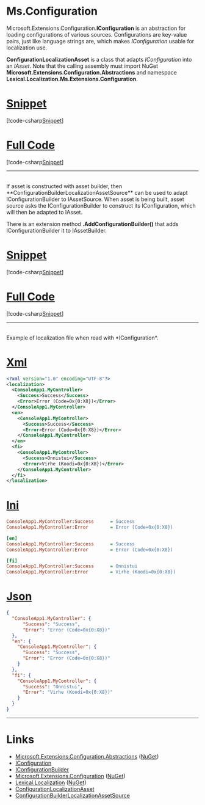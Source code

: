 ﻿# Ms.Configuration

Microsoft.Extensions.Configuration.**IConfiguration** is an abstraction for loading configurations
of various sources. Configurations are key-value pairs, just like language strings are, 
which makes *IConfiguration* usable for localization use.

**ConfigurationLocalizationAsset** is a class that adapts *IConfiguration* into an *IAsset*.
Note that the calling assembly must import NuGet **Microsoft.Extensions.Configuration.Abstractions** and
namespace **Lexical.Localization.Ms.Extensions.Configuration**.
# [Snippet](#tab/snippet-1)
[!code-csharp[Snippet](Example1.cs#Snippet)]
# [Full Code](#tab/full-1)
[!code-csharp[Snippet](Example1.cs)]
***

<br/>
If asset is constructed with asset builder, then **ConfigurationBuilderLocalizationAssetSource** 
can be used to adapt IConfigurationBuilder to IAssetSource. 
When asset is being built, asset source asks the IConfigurationBuilder to construct its IConfiguration, which will then be adapted to IAsset.

There is an extension method **.AddConfigurationBuilder()** that adds IConfigurationBuilder it to IAssetBuilder.
# [Snippet](#tab/snippet-2)
[!code-csharp[Snippet](Example2.cs#Snippet)]
# [Full Code](#tab/full-2)
[!code-csharp[Snippet](Example2.cs)]
***

<br/>
Example of localization file when read with *IConfiguration*.

# [Xml](#tab/xml)

```xml
<?xml version="1.0" encoding="UTF-8"?>
<localization>
  <ConsoleApp1.MyController>
    <Success>Success</Success>
    <Error>Error (Code=0x{0:X8})</Error>
  </ConsoleApp1.MyController>
  <en>
    <ConsoleApp1.MyController>
      <Success>Success</Success>
      <Error>Error (Code=0x{0:X8})</Error>
    </ConsoleApp1.MyController>
  </en>
  <fi>
    <ConsoleApp1.MyController>
      <Success>Onnistui</Success>
      <Error>Virhe (Koodi=0x{0:X8})</Error>
    </ConsoleApp1.MyController>
  </fi>
</localization>
```
# [Ini](#tab/ini)

```ini
ConsoleApp1.MyController:Success      = Success
ConsoleApp1.MyController:Error        = Error (Code=0x{0:X8})

[en]
ConsoleApp1.MyController:Success      = Success
ConsoleApp1.MyController:Error        = Error (Code=0x{0:X8})

[fi]
ConsoleApp1.MyController:Success      = Onnistui
ConsoleApp1.MyController:Error        = Virhe (Koodi=0x{0:X8})
```

# [Json](#tab/json)
```json
{
  "ConsoleApp1.MyController": {
      "Success": "Success",
      "Error": "Error (Code=0x{0:X8})"
  },
  "en": {
    "ConsoleApp1.MyController": {
      "Success": "Success",
      "Error": "Error (Code=0x{0:X8})"
    }
  },
  "fi": {
    "ConsoleApp1.MyController": {
      "Success": "Onnistui",
      "Error": "Virhe (Koodi=0x{0:X8})"
    }
  }
}
```

***


# Links
* [Microsoft.Extensions.Configuration.Abstractions](https://github.com/aspnet/Extensions/tree/master/src/Configuration/Config.Abstractions/src) ([NuGet](https://www.nuget.org/packages/Microsoft.Extensions.Configuration.Abstractions/))
 * [IConfiguration](https://github.com/aspnet/Extensions/blob/master/src/Configuration/Config.Abstractions/src/IConfiguration.cs)
 * [IConfigurationBuilder](https://github.com/aspnet/Extensions/blob/master/src/Configuration/Config.Abstractions/src/IConfigurationBuilder.cs)
* [Microsoft.Extensions.Configuration](https://github.com/aspnet/Extensions/tree/master/src/Configuration/Config/src) ([NuGet](https://www.nuget.org/packages/Microsoft.Extensions.Configuration/))
* [Lexical.Localization](https://github.com/tagcode/Lexical.Localization/tree/master/Lexical.Localization) ([NuGet](https://www.nuget.org/packages/Lexical.Localization/))
 * [ConfigurationLocalizationAsset](https://github.com/tagcode/Lexical.Localization/blob/master/Lexical.Localization/Ms.Extensions/Configuration/ConfigurationLocalizationAsset.cs)
 * [ConfigurationBuilderLocalizationAssetSource](https://github.com/tagcode/Lexical.Localization/blob/master/Lexical.Localization/Ms.Extensions/Configuration/ConfigurationBuilderLocalizationAssetSource.cs)

